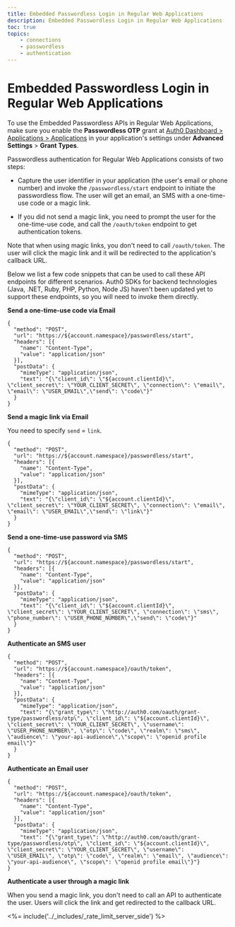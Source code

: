 ```yaml
---
title: Embedded Passwordless Login in Regular Web Applications
description: Embedded Passwordless Login in Regular Web Applications
toc: true
topics:
    - connections
    - passwordless
    - authentication
---
```


# Embedded Passwordless Login in Regular Web Applications

To use the Embedded Passwordless APIs in Regular Web Applications, make sure you enable the **Passwordless OTP** grant at [Auth0 Dashboard > Applications > Applications](${manage_url}/#/applications) in your application's settings under **Advanced Settings** > **Grant Types**.

Passwordless authentication for Regular Web Applications consists of two steps:

- Capture the user identifier in your application (the user's email or phone number) and invoke the `/passwordless/start` endpoint to initiate the passwordless flow. The user will get an email, an SMS with a one-time-use code or a magic link.

- If you did not send a magic link, you need to prompt the user for the one-time-use code, and call the `/oauth/token` endpoint to get authentication tokens.

Note that when using magic links, you don't need to call `/oauth/token`. The user will click the magic link and it will be redirected to the application's callback URL.

Below we list a few code snippets that can be used to call these API endpoints for different scenarios. Auth0 SDKs for backend technologies (Java, .NET, Ruby, PHP, Python, Node JS) haven't been updated yet to support these endpoints, so you will need to invoke them directly.

**Send a one-time-use code via Email**

```har
{
  "method": "POST",
  "url": "https://${account.namespace}/passwordless/start",
  "headers": [{
    "name": "Content-Type",
    "value": "application/json"
  }],
  "postData": {
    "mimeType": "application/json",
    "text": "{\"client_id\": \"${account.clientId}\", \"client_secret\": \"YOUR_CLIENT_SECRET\", \"connection\": \"email\", \"email\": \"USER_EMAIL\",\"send\": \"code\"}"
  }
}
```

**Send a magic link via Email**

You need to specify `send` = `link`.

```har
{
  "method": "POST",
  "url": "https://${account.namespace}/passwordless/start",
  "headers": [{
    "name": "Content-Type",
    "value": "application/json"
  }],
  "postData": {
    "mimeType": "application/json",
    "text": "{\"client_id\": \"${account.clientId}\", \"client_secret\": \"YOUR_CLIENT_SECRET\", \"connection\": \"email\", \"email\": \"USER_EMAIL\",\"send\": \"link\"}"
  }
}
```

**Send a one-time-use password via SMS**

```har
{
  "method": "POST",
  "url": "https://${account.namespace}/passwordless/start",
  "headers": [{
    "name": "Content-Type",
    "value": "application/json"
  }],
  "postData": {
    "mimeType": "application/json",
    "text": "{\"client_id\": \"${account.clientId}\", \"client_secret\": \"YOUR_CLIENT_SECRET\", \"connection\": \"sms\", \"phone_number\": \"USER_PHONE_NUMBER\",\"send\": \"code\"}"
  }
}
```

**Authenticate an SMS user**

```har
{
  "method": "POST",
  "url": "https://${account.namespace}/oauth/token",
  "headers": [{
    "name": "Content-Type",
    "value": "application/json"
  }],
  "postData": {
    "mimeType": "application/json",
    "text": "{\"grant_type\": \"http://auth0.com/oauth/grant-type/passwordless/otp\", \"client_id\": \"${account.clientId}\", \"client_secret\": \"YOUR_CLIENT_SECRET\", \"username\": \"USER_PHONE_NUMBER\", \"otp\": \"code\", \"realm\": \"sms\", \"audience\": \"your-api-audience\",\"scope\": \"openid profile email\"}"
  }
}
```

**Authenticate an Email user**

```har
{
  "method": "POST",
  "url": "https://${account.namespace}/oauth/token",
  "headers": [{
    "name": "Content-Type",
    "value": "application/json"
  }],
  "postData": {
    "mimeType": "application/json",
    "text": "{\"grant_type\": \"http://auth0.com/oauth/grant-type/passwordless/otp\", \"client_id\": \"${account.clientId}\", \"client_secret\": \"YOUR_CLIENT_SECRET\", \"username\": \"USER_EMAIL\", \"otp\": \"code\", \"realm\": \"email\", \"audience\": \"your-api-audience\", \"scope\": \"openid profile email\"}"}
}
```

**Authenticate a user through a magic link**

When you send a magic link, you don't need to call an API to authenticate the user. Users will click the link and get redirected to the callback URL.

<%= include('../_includes/_rate_limit_server_side') %>

